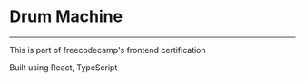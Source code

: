 # Drum Machine

---

This is part of freecodecamp's frontend certification

Built using React, TypeScript
